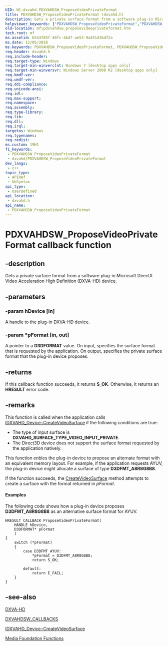```yaml
---
UID: NC:dxvahd.PDXVAHDSW_ProposeVideoPrivateFormat
title: PDXVAHDSW_ProposeVideoPrivateFormat (dxvahd.h)
description: Gets a private surface format from a software plug-in Microsoft DirectX Video Acceleration High Definition (DXVA-HD) device.
helpviewer_keywords: ["PDXVAHDSW_ProposeVideoPrivateFormat","PDXVAHDSW_ProposeVideoPrivateFormat callback","PDXVAHDSW_ProposeVideoPrivateFormat callback function [Media Foundation]","dxvahd/PDXVAHDSW_ProposeVideoPrivateFormat","mf.pdxvahdsw_proposevideoprivateformat"]
old-location: mf\pdxvahdsw_proposevideoprivateformat.htm
tech.root: mf
ms.assetid: b543f05f-40fc-4bdf-ae53-9a451d3bdf2a
ms.date: 12/05/2018
ms.keywords: PDXVAHDSW_ProposeVideoPrivateFormat, PDXVAHDSW_ProposeVideoPrivateFormat callback, PDXVAHDSW_ProposeVideoPrivateFormat callback function [Media Foundation], dxvahd/PDXVAHDSW_ProposeVideoPrivateFormat, mf.pdxvahdsw_proposevideoprivateformat
req.header: dxvahd.h
req.include-header: 
req.target-type: Windows
req.target-min-winverclnt: Windows 7 [desktop apps only]
req.target-min-winversvr: Windows Server 2008 R2 [desktop apps only]
req.kmdf-ver: 
req.umdf-ver: 
req.ddi-compliance: 
req.unicode-ansi: 
req.idl: 
req.max-support: 
req.namespace: 
req.assembly: 
req.type-library: 
req.lib: 
req.dll: 
req.irql: 
targetos: Windows
req.typenames: 
req.redist: 
ms.custom: 19H1
f1_keywords:
 - PDXVAHDSW_ProposeVideoPrivateFormat
 - dxvahd/PDXVAHDSW_ProposeVideoPrivateFormat
dev_langs:
 - c++
topic_type:
 - APIRef
 - kbSyntax
api_type:
 - UserDefined
api_location:
 - dxvahd.h
api_name:
 - PDXVAHDSW_ProposeVideoPrivateFormat
---
```


# PDXVAHDSW_ProposeVideoPrivateFormat callback function


## -description

Gets a private surface format from a software plug-in Microsoft DirectX Video Acceleration High Definition (DXVA-HD) device.

## -parameters

### -param hDevice [in]

A handle to the plug-in DXVA-HD device.

### -param *pFormat [in, out]

A pointer to a <b>D3DFORMAT</b> value. On input, specifies the surface format that is requested by the application. On output, specifies the private surface format that the plug-in device proposes.

## -returns

If this callback function succeeds, it returns <b xmlns:loc="http://microsoft.com/wdcml/l10n">S_OK</b>. Otherwise, it returns an <b xmlns:loc="http://microsoft.com/wdcml/l10n">HRESULT</b> error code.

## -remarks

This function is called when the application calls <a href="https://docs.microsoft.com/windows/desktop/api/dxvahd/nf-dxvahd-idxvahd_device-createvideosurface">IDXVAHD_Device::CreateVideoSurface</a>  if  the following conditions are true:

<ul>
<li>The type of input surface is <b>DXVAHD_SURFACE_TYPE_VIDEO_INPUT_PRIVATE</b>.</li>
<li>The Direct3D device does not support the surface format requested by the application natively.</li>
</ul>
This function enbles the plug-in device  to propose an alternate format with an equivalent memory layout. For example, if the application requests AYUV, the plug-in device might allocate a surface of type <b>D3DFMT_A8R8G8B8</b>.

If the function succeeds, the <a href="https://docs.microsoft.com/windows/desktop/api/dxvahd/nf-dxvahd-idxvahd_device-createvideosurface">CreateVideoSurface</a> method attempts to create a surface with the format returned in <i>pFormat</i>. 


#### Examples

The following code shows how a plug-in device proposes <b>D3DFMT_A8R8G8B8</b> as an alternative surface format for AYUV. 


```
HRESULT CALLBACK ProposeVideoPrivateFormat(
    HANDLE hDevice,
    D3DFORMAT* pFormat 
    )
{
    switch (*pFormat)
    {
        case D3DFMT_AYUV: 
            *pFormat = D3DFMT_A8R8G8B8; 
            return S_OK;

        default: 
            return E_FAIL;
    }
}

```

## -see-also

<a href="https://docs.microsoft.com/windows/desktop/medfound/dxva-hd">DXVA-HD</a>



<a href="https://docs.microsoft.com/windows/desktop/api/dxvahd/ns-dxvahd-dxvahdsw_callbacks">DXVAHDSW_CALLBACKS</a>



<a href="https://docs.microsoft.com/windows/desktop/api/dxvahd/nf-dxvahd-idxvahd_device-createvideosurface">IDXVAHD_Device::CreateVideoSurface</a>



<a href="https://docs.microsoft.com/windows/desktop/medfound/media-foundation-functions">Media Foundation Functions</a>

